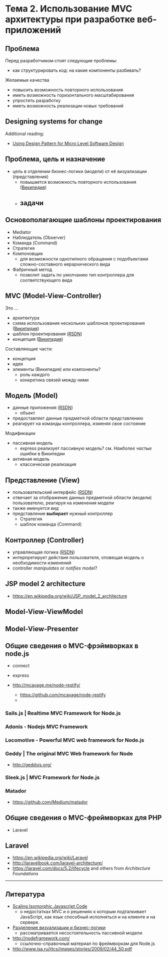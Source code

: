 # Тема 2. Использование MVC архитектуры при разработке веб-приложений

## Проблема

Перед разработчиком стоят следующие проблемы:
- как структурировать код: на какие компоненты разбивать?

Желаемые качества
- повысить возможность повторного использования
- иметь возможность горизонтального масштабирования
- упростить разработку
- иметь возможность реализации новых требований

## Designing systems for change

Additional reading:

- [Using Design Pattern for Micro Level Software Design](http://www.delving.in/q4.pdf)

## Проблема, цель и назначение

- цель в отделении бизнес-логики (модели) от её визуализации (представления)
  - повышается возможность повторного использования ([Википедия][mvc-ru-wiki])
  - задачи
    -

## Основополагающие шаблоны проектирования

- Mediator
- Наблюдатель (Observer)
- Команда (Command)
- Стратегия
- Компоновщик
  - для возможности однотипного обращения с подобъектами сложно-составного иерархического вида
- Фабричный метод
  - позволит задать по умолчанию тип контроллера для соответствующего вида

## MVC (Model-View-Controller)

Это ...
- архитектура
- схема использования нескольких шаблонов проектирования ([Википедия][mvc-ru-wiki])
- шаблон проектирования ([RSDN][rsdn-mvc])
- концепция ([Википедия][mvc-ru-wiki])

Составляющие части:
- концепция
- идея
- элементы (Википедия) или компоненты?
  - роль каждого
  - конкретика связей между ними


## Модель (Model)

- данные приложения ([RSDN][rsdn-mvc])
  - объект
- предоставляет данные предметной области представлению
- реагирует на команды контроллера, изменяя свое состояние

Модификации
- пассивная модель
  - express реализует пассивную модель? см. _Наиболее частые ошибки_ в Википедии
- активная модель
  - классическая реализация

## Представление (View)

- пользовательский интерфейс ([RSDN][rsdn-mvc])
- отвечает за отображение данных предметной области (модели) пользователю, реагируя на изменения модели
- также именуется _вид_
- представление **выбирает** нужный контроллер
  - Стратегия
  - шаблок команда (Command)

## Контроллер (Controller)

- управляющая логика ([RSDN][rsdn-mvc])
- интерпретирует действия пользователя, оповещая модель о необходимости изменений
- controller _manipulates_ or _notifies_ model?

## JSP model 2 architecture

- https://en.wikipedia.org/wiki/JSP_model_2_architecture

## Model-View-ViewModel

## Model-View-Presenter

## Общие сведения о MVC-фрэймворках в node.js

* connect
* express
*   http://mcavage.me/node-restify/

    * https://github.com/mcavage/node-restify
    *

### Sails.js | Realtime MVC Framework for Node.js

### Adonis - Nodejs MVC Framework

### Locomotive - Powerful MVC web framework for Node.js

### Geddy | The original MVC Web framework for Node

- http://geddyjs.org/

### Sleek.js | MVC Framework for Node.js

### Matador

- https://github.com/Medium/matador

## Общие сведения о MVC-фреймворках для PHP

- Laravel

## Laravel

- https://en.wikipedia.org/wiki/Laravel
- http://laravelbook.com/laravel-architecture/
- https://laravel.com/docs/5.2/lifecycle and others from _Architecture Foundations_

---

[mvc-ru-wiki]: https://ru.wikipedia.org/wiki/Model-View-Controller
[rsdn-mvc]: http://rsdn.ru/?article/patterns/generic-mvc.xml

## Литература

- [Scaling Isomorphic Javascript Code](http://blog.nodejitsu.com/scaling-isomorphic-javascript-code/)
  - о недостатках MVC и о решениях к которым подталкивает JavaScript, как язык способный исполняться и на клиенте и на сервере.
- [Разделение визуализации и бизнес-логики][разделение-wikiversity]
  - рассматривается несостоятельность пассивной модели
- http://nodeframework.com/
  - ссылочно-справочный материал по фреймворкам для Node.js
- http://www.isa.ru/jitcs/images/stories/2009/02/44_50.pdf

[разделение-wikiversity]: https://ru.wikiversity.org/wiki/%D0%A0%D0%B0%D0%B7%D0%B4%D0%B5%D0%BB%D0%B5%D0%BD%D0%B8%D0%B5_%D0%B2%D0%B8%D0%B7%D1%83%D0%B0%D0%BB%D0%B8%D0%B7%D0%B0%D1%86%D0%B8%D0%B8_%D0%B8_%D0%B1%D0%B8%D0%B7%D0%BD%D0%B5%D1%81-%D0%BB%D0%BE%D0%B3%D0%B8%D0%BA%D0%B8
